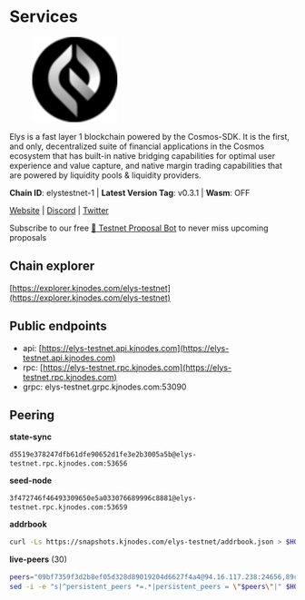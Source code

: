 # Services

<figure><img src="https://raw.githubusercontent.com/kj89/cosmos-images/main/logos/elys.png" width="150" alt=""><figcaption></figcaption></figure>

Elys is a fast layer 1 blockchain powered by the Cosmos-SDK.  It is the first, and only, decentralized suite of financial  applications in the Cosmos ecosystem that has built-in native  bridging capabilities for optimal user experience and value  capture, and native margin trading capabilities that are  powered by liquidity pools & liquidity providers.

**Chain ID**: elystestnet-1 | **Latest Version Tag**: v0.3.1 | **Wasm**: OFF

[Website](https://elys.network) | [Discord](https://discord.gg/R9Gr6Vh7vC) | [Twitter](https://twitter.com/elys_network)



Subscribe to our free [🤖 Testnet Proposal Bot](https://t.me/kjnodes_testnet_proposal_bot) to never miss upcoming proposals


## Chain explorer
[https://explorer.kjnodes.com/elys-testnet](https://explorer.kjnodes.com/elys-testnet)

## Public endpoints

* api: [https://elys-testnet.api.kjnodes.com](https://elys-testnet.api.kjnodes.com)
* rpc: [https://elys-testnet.rpc.kjnodes.com](https://elys-testnet.rpc.kjnodes.com)
* grpc: elys-testnet.grpc.kjnodes.com:53090

## Peering

**state-sync**

```text
d5519e378247dfb61dfe90652d1fe3e2b3005a5b@elys-testnet.rpc.kjnodes.com:53656
```

**seed-node**

```text
3f472746f46493309650e5a033076689996c8881@elys-testnet.rpc.kjnodes.com:53659
```

**addrbook**
```bash
curl -Ls https://snapshots.kjnodes.com/elys-testnet/addrbook.json > $HOME/.elys/config/addrbook.json
```

**live-peers** (30)
```bash
peers="09bf7359f3d2b8ef05d328d89019204d6627f4a4@94.16.117.238:24656,89c4d6fa66c4e4517742e564cd6ba1532496fd43@65.108.108.52:32656,bec0e32af9477ea6ea12f928a50bb7bbcdab05d9@161.97.167.196:38656,147683d8ae2c34281fc73d6a9f6cedd5f28a15ed@185.216.203.176:21956,d986a31287d999efa5f7962d363cec25de6c45e0@65.21.134.243:26675,e4b07652c318b08357e5796431982169789ce2c5@159.65.32.10:21956,04fe647234dc6f180783ded240ac4d023f5bfe55@170.64.174.128:21956,f64d9f82cc0ed53377d362fc648b959f6aa426dd@75.119.154.0:21956,b06c8ad5bb82d577acd0060242e225980db88377@65.108.225.70:26656,587e0c84a487b2e0782e5d9b80ded838db9512b9@78.110.161.68:26656,8aa0021c45a64f736e2192f5e520c768bc9fbae2@164.90.208.52:26656,8cc16cba9ccb2e1a555acb29bf53a9198ecae7ce@209.126.2.211:53656,1cd3163afca4ad48949afdf6f18133fd3181e303@65.108.40.46:57656,cdf9ae8529aa00e6e6703b28f3dcfdd37e07b27c@37.187.154.66:26656,78aa6b222ae1f619bef03a9d98cb958dfcccc3a8@46.4.5.45:22056,ae7191b2b922c6a59456588c3a262df518b0d130@65.108.231.124:38656,fec2dfd0a7e0e174e90755eb60c750f5ccc43b40@199.175.98.115:53656,db03e6915cad62b2646ae72566ed19074a7707b6@95.217.144.107:22056,e92be3a72a23a0c944633e63a67d0db1587dd98a@167.71.209.28:21956,9e456e22da0930be2761123b7036e386a3247647@57.128.110.141:26656,5c2a752c9b1952dbed075c56c600c3a79b58c395@178.211.139.77:27296,3f30f68cb08e4dae5dd76c5ce77e6e1a15084346@212.95.51.215:56656,0ea4e8352215aad85ff33a20a3bf4acf49070662@64.226.117.34:21956,f29fe386022c463b3945955efe2b753e3bcad9a9@45.151.122.202:26656,00c65e06302fb35a1064d9aa4e528aaf98925aa8@65.108.105.48:22056,79416b9dc2114b8246bf73aab6540bc55669a533@154.53.57.227:26656,d5519e378247dfb61dfe90652d1fe3e2b3005a5b@65.109.68.190:53656,1092d9a9508053d6936661ebc5708d0d8d360e3e@193.26.159.34:10656,fed5ba77a69a4e75f44588f794999e9ca0c6b440@45.67.217.22:21956,d412bdd0e608d07415eab12586ed7418a7821379@38.242.153.15:21956"
sed -i -e "s|^persistent_peers *=.*|persistent_peers = \"$peers\"|" $HOME/.elys/config/config.toml
```
